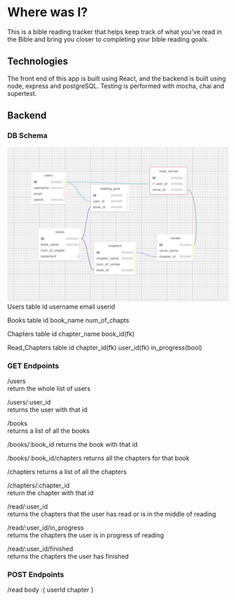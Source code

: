 # Where was I?

This is a bible reading tracker that helps keep track of what you've read in the Bible and bring you closer to completing your bible reading goals.

## Technologies
The front end of this app is built using React, and the backend is built using node, express and postgreSQL. Testing is performed with mocha, chai and supertest.

## Backend

### DB Schema
![Database schema](/dbschema.png?raw=true)
Users table
id
username
email
userid

Books table
id
book_name
num_of_chapts

Chapters table
id
chapter_name
book_id(fk)

Read_Chapters table
id
chapter_id(fk)
user_id(fk)
in_progress(bool)

### GET Endpoints
/users  
return the whole list of users

/users/:user_id  
returns the user with that id

/books  
returns a list of all the books

/books/:book_id 
returns the book with that id

/books/:book_id/chapters
returns all the chapters for that book

/chapters 
returns a list of all the chapters

/chapters/:chapter_id  
return the chapter with that id

/read/:user_id  
returns the chapters that the user has read or is in the middle of reading

/read/:user_id/in_progress  
returns the chapters the user is in progress of reading

/read/:user_id/finished  
returns the chapters the user has finished

### POST Endpoints

/read
body :{
    userId
    chapter
}